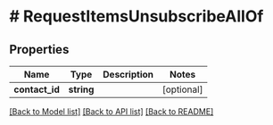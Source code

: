 # # RequestItemsUnsubscribeAllOf

## Properties

Name | Type | Description | Notes
------------ | ------------- | ------------- | -------------
**contact_id** | **string** |  | [optional]

[[Back to Model list]](../../README.md#models) [[Back to API list]](../../README.md#endpoints) [[Back to README]](../../README.md)
